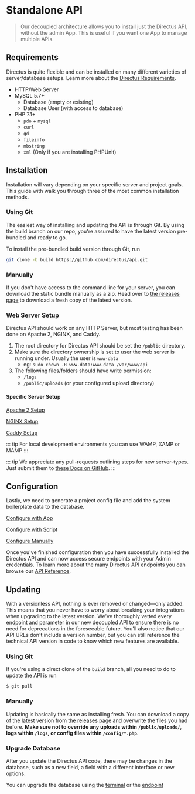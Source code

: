 # Standalone API

> Our decoupled architecture allows you to install just the Directus API, without the admin App. This is useful if you want one App to manage multiple APIs.

## Requirements

Directus is quite flexible and can be installed on many different varieties of server/database setups. Learn more about the [Directus Requirements](/advanced/requirements.md).

* HTTP/Web Server
* MySQL 5.7+
    * Database (empty or existing)
    * Database User (with access to database)
* PHP 7.1+
    * `pdo` + `mysql`
    * `curl`
    * `gd`
    * `fileinfo`
    * `mbstring`
    * `xml` (Only if you are installing PHPUnit)

## Installation

Installation will vary depending on your specific server and project goals. This guide with walk you through three of the most common installation methods.

### Using Git

The easiest way of installing and updating the API is through Git. By using the build branch on our repo, you're assured to have the latest version pre-bundled and ready to go.

To install the pre-bundled build version through Git, run

```bash
git clone -b build https://github.com/directus/api.git
```

### Manually

If you don't have access to the command line for your server, you can download the static bundle manually as a zip. Head over to [the releases page](https://github.com/directus/api/releases) to download a fresh copy of the latest version.

### Web Server Setup

Directus API should work on any HTTP Server, but most testing has been done on Apache 2, NGINX, and Caddy.

1. The root directory for Directus API should be set the `/public` directory.
2. Make sure the directory ownership is set to user the web server is running under. Usually the user is `www-data`
    * eg: `sudo chown -R www-data:www-data /var/www/api`
3. The following files/folders should have write permission:
    * `/logs`
    * `/public/uploads` (or your configured upload directory)

#### Specific Server Setup

[Apache 2 Setup](/advanced/server-setup.md#apache)

[NGINX Setup](/advanced/server-setup.md#nginx)

[Caddy Setup](/advanced/server-setup.md#caddy)

::: tip
For local development environments you can use WAMP, XAMP or MAMP
:::

::: tip
We appreciate any pull-requests outlining steps for new server-types. Just submit them to [these Docs on GitHub](https://github.com/directus/docs).
:::

## Configuration

Lastly, we need to generate a project config file and add the system boilerplate data to the database.

[Configure with App](/advanced/api/configuration.md#configure-with-app)

[Configure with Script](/advanced/api/configuration.md#configure-with-script)

[Configure Manually](/advanced/api/configuration.md#configure-manually)

Once you've finished configuration then you have successfully installed the Directus API and can now access secure endpoints with your Admin credentials. To learn more about the many Directus API endpoints you can browse our [API Reference](/api/reference.md).

## Updating

With a versionless API, nothing is ever removed or changed—only added. This means that you never have to worry about breaking your integrations when upgrading to the latest version. We've thoroughly vetted every endpoint and parameter in our new decoupled API to ensure there is no need for deprecations in the foreseeable future. You'll also notice that our API URLs don't include a version number, but you can still reference the technical API version in code to know which new features are available.

### Using Git

If you're using a direct clone of the `build` branch, all you need to do to update the API is run

```bash
$ git pull
```

### Manually

Updating is basically the same as installing fresh. You can download a copy of the latest version from [the releases page](https://github.com/directus/api/releases) and overwrite the files you had before. **Make sure not to override any uploads within `/public/uploads/`, logs within `/logs`, or config files within `/config/*.php`**.

### Upgrade Database

After you update the Directus API code, there may be changes in the database, such as a new field, a field with a different interface or new options.

You can upgrade the database using the [terminal](/guides/cli.md) or the [endpoint](/api/reference.md#update)
